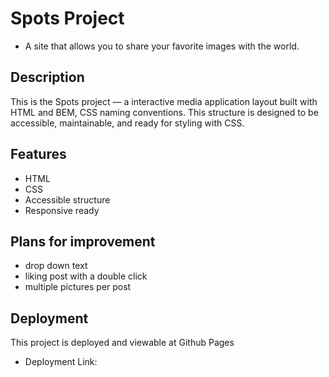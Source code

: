 # Spots Project

- A site that allows you to share your favorite images with the world.

## Description

This is the Spots project — a interactive media application layout built with HTML and BEM, CSS naming conventions. This structure is designed to be accessible, maintainable, and ready for styling with CSS.

## Features

- HTML
- CSS
- Accessible structure
- Responsive ready

## Plans for improvement

- drop down text
- liking post with a double click
- multiple pictures per post

## Deployment

This project is deployed and viewable at Github Pages

- Deployment Link:
